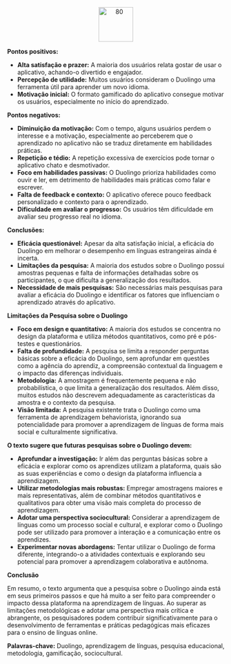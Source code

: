   <div align="center">
    <img src="https://github.com/user-attachments/assets/feba67e3-d5fa-48bf-b4c6-4b606ae535bc" alt="80" height="80">
  </div>

**Pontos positivos:**

* **Alta satisfação e prazer:** A maioria dos usuários relata gostar de usar o aplicativo, achando-o divertido e engajador.
* **Percepção de utilidade:** Muitos usuários consideram o Duolingo uma ferramenta útil para aprender um novo idioma.
* **Motivação inicial:** O formato gamificado do aplicativo consegue motivar os usuários, especialmente no início do aprendizado.

**Pontos negativos:**

* **Diminuição da motivação:** Com o tempo, alguns usuários perdem o interesse e a motivação, especialmente ao perceberem que o aprendizado no aplicativo não se traduz diretamente em habilidades práticas.
* **Repetição e tédio:** A repetição excessiva de exercícios pode tornar o aplicativo chato e desmotivador.
* **Foco em habilidades passivas:** O Duolingo prioriza habilidades como ouvir e ler, em detrimento de habilidades mais práticas como falar e escrever.
* **Falta de feedback e contexto:** O aplicativo oferece pouco feedback personalizado e contexto para o aprendizado.
* **Dificuldade em avaliar o progresso:** Os usuários têm dificuldade em avaliar seu progresso real no idioma.

**Conclusões:**

* **Eficácia questionável:** Apesar da alta satisfação inicial, a eficácia do Duolingo em melhorar o desempenho em línguas estrangeiras ainda é incerta.
* **Limitações da pesquisa:** A maioria dos estudos sobre o Duolingo possui amostras pequenas e falta de informações detalhadas sobre os participantes, o que dificulta a generalização dos resultados.
* **Necessidade de mais pesquisas:** São necessárias mais pesquisas para avaliar a eficácia do Duolingo e identificar os fatores que influenciam o aprendizado através do aplicativo.

**Limitações da Pesquisa sobre o Duolingo**

* **Foco em design e quantitativo:** A maioria dos estudos se concentra no design da plataforma e utiliza métodos quantitativos, como pré e pós-testes e questionários.
* **Falta de profundidade:** A pesquisa se limita a responder perguntas básicas sobre a eficácia do Duolingo, sem aprofundar em questões como a agência do aprendiz, a compreensão contextual da linguagem e o impacto das diferenças individuais.
* **Metodologia:** A amostragem é frequentemente pequena e não probabilística, o que limita a generalização dos resultados. Além disso, muitos estudos não descrevem adequadamente as características da amostra e o contexto da pesquisa.
* **Visão limitada:** A pesquisa existente trata o Duolingo como uma ferramenta de aprendizagem behaviorista, ignorando sua potencialidade para promover a aprendizagem de línguas de forma mais social e culturalmente significativa.


**O texto sugere que futuras pesquisas sobre o Duolingo devem:**

* **Aprofundar a investigação:** Ir além das perguntas básicas sobre a eficácia e explorar como os aprendizes utilizam a plataforma, quais são as suas experiências e como o design da plataforma influencia a aprendizagem.
* **Utilizar metodologias mais robustas:** Empregar amostragens maiores e mais representativas, além de combinar métodos quantitativos e qualitativos para obter uma visão mais completa do processo de aprendizagem.
* **Adotar uma perspectiva sociocultural:** Considerar a aprendizagem de línguas como um processo social e cultural, e explorar como o Duolingo pode ser utilizado para promover a interação e a comunicação entre os aprendizes.
* **Experimentar novas abordagens:** Tentar utilizar o Duolingo de forma diferente, integrando-o a atividades contextuais e explorando seu potencial para promover a aprendizagem colaborativa e autônoma.

**Conclusão**

Em resumo, o texto argumenta que a pesquisa sobre o Duolingo ainda está em seus primeiros passos e que há muito a ser feito para compreender o impacto dessa plataforma na aprendizagem de línguas. Ao superar as limitações metodológicas e adotar uma perspectiva mais crítica e abrangente, os pesquisadores podem contribuir significativamente para o desenvolvimento de ferramentas e práticas pedagógicas mais eficazes para o ensino de línguas online.

**Palavras-chave:** Duolingo, aprendizagem de línguas, pesquisa educacional, metodologia, gamificação, sociocultural.
